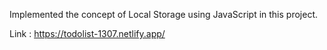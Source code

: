 Implemented the concept of Local Storage using JavaScript in this project.

Link : https://todolist-1307.netlify.app/